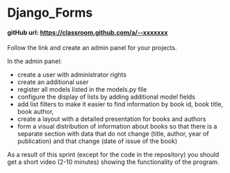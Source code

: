 # Django_Forms

<h4 dir="auto">gitHub url:&nbsp;<a href="#" target="_blank">https://classroom.github.com/a/--xxxxxxx</a><br></h4>
<p dir="ltr">Follow the link and create an admin panel for your projects.<br></p>
<p dir="ltr">In the admin panel:<br></p>
<p dir="ltr"></p>
<ul>
    <li>create a user with administrator rights</li>
    <li>create an additional user</li>
    <li>register all models listed in the models.py file</li>
    <li>configure the display of lists by adding additional model fields</li>
    <li>add list filters to make it easier to find information by book id, book title, book author,</li>
    <li>create a layout with a detailed presentation for books and authors</li>
    <li>form a visual distribution of information about books so that there is a separate section with data that do not change (title, author, year of publication) and that change (date of issue of the book)</li>
</ul>
<p></p>
<p dir="ltr">As a result of this sprint (except for the code in the repository) you should get a short video (2-10 minutes) showing the functionality of the program.<br></p>
